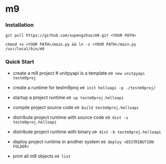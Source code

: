 # m9
### Installation

```git pull https://github.com/xupengzhuo/m9.git <YOUR PATH> ```

```chmod +x <YOUR PATH>/main.py && ln -s <YOUR PATH>/main.py /usr/local/bin/m9 ```


### Quick Start


- create a m9 project # unitpyapi is a template
```m9 new unitpyapi testm9proj```

- create a runtime for testm9proj
```m9 init helloapi -p ./testm9proj/```


- startup a project runtime
```m9 up testm9proj.helloapi```

- compile project source code
```m9 build testm9proj.helloapi```

- distribute project runtime with source code
```m9 dist -s testm9proj.helloapi```

- distribute project runtime with binary
```m9 dist -b testm9proj.helloapi```

- deploy project runtime in another system
```m9 deploy <DISTRIBUTION FOLDER>```

- print all m9 objects
```m9 list```
